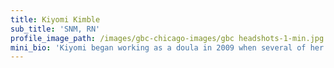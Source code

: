 ```yaml
---
title: Kiyomi Kimble
sub_title: 'SNM, RN'
profile_image_path: /images/gbc-chicago-images/gbc headshots-1-min.jpg
mini_bio: 'Kiyomi began working as a doula in 2009 when several of her closest friends became pregnant. Being present for birth was her introduction to healthcare, and left a profound and lasting impact. She graduated with an MSN from Rush University in 2012, and has experience in emergency medicine, medical surgical nursing, and Clinical Nurse Leadership. After several years of being away from births, Kiyomi is glad to be joining GBC, and returning her focus to the care of women and their families. She is currently studying Nurse Midwifery at Frontier Nursing University.  When not working or studying, you can find Kiyomi looking at art, listening to music, cooking, and playing outside. She lives with her boyfriend in Ukrainian Village.'
---
```



